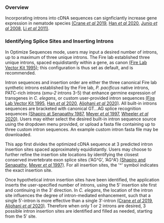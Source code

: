 ### Overview
Incorporating introns into cDNA sequences can signficiantly increase gene expression in nematode species [(Crane *et al* 2019](https://www.ncbi.nlm.nih.gov/pmc/articles/PMC6591249/), [Han *et al* 2020](https://www.genetics.org/content/216/4/947), [Junio *et al* 2008](https://pubmed.ncbi.nlm.nih.gov/17945217/), [Li *et al* 2011)](https://pubmed.ncbi.nlm.nih.gov/21723330/).  

### Identifying Splice Sites and Inserting Introns  
In Optimize Sequences mode, users may input a desired number of introns, up to a maximum of three unique introns. The Fire lab established three unique introns, spaced equidistantly within a gene, as canon [(Fire Lab Vector Kit 1995)](https://media.addgene.org/cms/files/Vec95.pdf); this configuration is thus set as default, and is recommended.  

Intron sequences and insertion order are either the three canonical Fire lab synthetic introns established by the Fire lab, *P. pacificus* native introns, PATC-rich introns (*smu-2* introns 3-5) that enhance germine expression of transgenes in *C. elegans*, or custom user-provided intron sequences [(Fire Lab Vector Kit 1995](https://media.addgene.org/cms/files/Vec95.pdf), [Han *et al* 2020](https://www.genetics.org/content/216/4/947), [Aljohani *et al* 2020)](https://www.nature.com/articles/s41467-020-19898-0). All built-in introns sequences are bracketed with canonical GT...AG splice recognition sequences [(Shapiro at Senapathy 1987](https://www.ncbi.nlm.nih.gov/pmc/articles/PMC306199/), [Meyer *et al* 1997](https://www.ncbi.nlm.nih.gov/books/NBK20075/), [Wheeler *et al* 2020)](https://journals.plos.org/plosntds/article?id=10.1371/journal.pntd.0008869). Users may either select the desired built-in intron sequence source using the dropdown menu provided, or upload a fasta file containing up to three custom intron sequences. An example custom intron fasta file may be downloaded.  

This app first divides the optimized cDNA sequence at 3 predicted intron insertion sites spaced approximately equidistantly. Users may choose to further refine the insertion site locations by identifying the closest conserved invertebrate exon splice sites (‘AG\^G’, ‘AG\^A’) [(Shapiro and Senapathy](https://www.ncbi.nlm.nih.gov/pmc/articles/PMC306199/), [Meyer *et al* 1997)](https://www.ncbi.nlm.nih.gov/books/NBK20075/). For all insertion sites, the '\^' symbol indicates the exact insertion site.  

Once hypothetical intron insertion sites have been identified, the application inserts the user-specified number of introns, using the 5’ insertion site first and continuing in the 3’ direction. In *C. elegans*, the location of the intron site influences the degree of intron-mediated enhancement, such that a single 5′-intron is more effective than a single 3′-intron [(Crane *et al* 2019](https://www.ncbi.nlm.nih.gov/pmc/articles/PMC6591249/), [Aljohani *et al* 2020)](https://www.nature.com/articles/s41467-020-19898-0). Therefore when only 1 or 2 introns are desired, 3 possible intron insertion sites are identified and filled as needed, starting from the 5′ site.  

